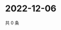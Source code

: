 # 2022-12-06

共 0 条

<!-- BEGIN WEIBO -->
<!-- 最后更新时间 Tue Dec 06 2022 06:00:47 GMT+0800 (China Standard Time) -->

<!-- END WEIBO -->
